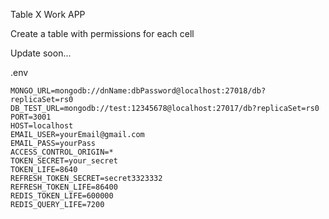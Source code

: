 Table X Work APP

Create a table with permissions for each cell

Update soon...

.env
```
MONGO_URL=mongodb://dnName:dbPassword@localhost:27018/db?replicaSet=rs0
DB_TEST_URL=mongodb://test:12345678@localhost:27017/db?replicaSet=rs0
PORT=3001
HOST=localhost
EMAIL_USER=yourEmail@gmail.com
EMAIL_PASS=yourPass
ACCESS_CONTROL_ORIGIN=*
TOKEN_SECRET=your_secret
TOKEN_LIFE=8640
REFRESH_TOKEN_SECRET=secret3323332
REFRESH_TOKEN_LIFE=86400
REDIS_TOKEN_LIFE=600000
REDIS_QUERY_LIFE=7200
```